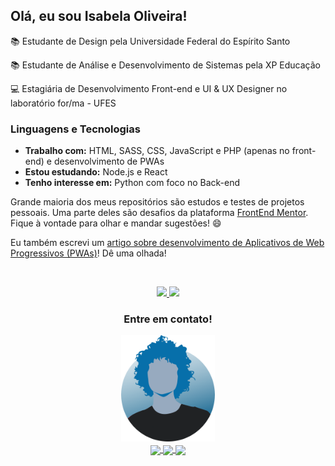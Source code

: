 ## Olá, eu sou Isabela Oliveira!
<!-- <img align="right" src="img/oliverids.png" width="260"> -->
<!-- <a href="https://app.daily.dev/oliverids"><img src="https://api.daily.dev/devcards/513fd19ee3f14edb9ccf6a2a2a71960b.png?r=le9" width="260" alt="Isabela Oliveira's Dev Card" align="right"/></a> -->

<p>📚 Estudante de Design pela Universidade Federal do Espírito Santo</p>
<p>📚 Estudante de Análise e Desenvolvimento de Sistemas pela XP Educação</p>
<p>💻 Estagiária de Desenvolvimento Front-end e UI & UX Designer no laboratório for/ma - UFES</p>

### Linguagens e Tecnologias
- **Trabalho com:** HTML, SASS, CSS, JavaScript e PHP (apenas no front-end) e desenvolvimento de PWAs
- **Estou estudando:** Node.js e React
- **Tenho interesse em:** Python com foco no Back-end

<!-- <div>
    <img src="https://img.shields.io/badge/HTML5-E34F26?style=for-the-badge&logo=html5&logoColor=white">
    <img src="https://img.shields.io/badge/CSS3-1572B6?style=for-the-badge&logo=css3&logoColor=white">
    <img src="https://img.shields.io/badge/JavaScript-323330?style=for-the-badge&logo=javascript&logoColor=F7DF1E">
</div>
-->


Grande maioria dos meus repositórios são estudos e testes de projetos pessoais. Uma parte deles são desafios da plataforma [FrontEnd Mentor](https://www.frontendmentor.io/profile/oliverids). Fique à vontade para olhar e mandar sugestões! 😄

Eu também escrevi um <a href="https://medium.com/@oliverids/desenvolvimento-de-pwas-c82e3f6e3f28">artigo sobre desenvolvimento de Aplicativos de Web Progressivos (PWAs)</a>! Dê uma olhada!

&nbsp;

<div align="center">
<a href="https://github.com/oliverids">
    <img height="150em" src="https://github-readme-stats.vercel.app/api/?username=oliverids&show_icons=true&title_color=52ade9&icon_color=2cbf6d&text_color=9f9f9f&bg_color=23282E"/>
    <img height="150em" src="https://github-readme-stats.vercel.app/api/top-langs/?username=oliverids&layout=compact&show_icons=true&title_color=52ade9&icon_color=2cbf6d&text_color=9f9f9f&bg_color=23282E"/>
</a>
</div>

<h3 align="center"> Entre em contato!</h3>

<div align="center">
<img src="img/oliver.svg" width="150">
<div>
<a href="https://www.linkedin.com/in/isabela-oliveira23/">
    <img align="center" src="https://img.shields.io/badge/LinkedIn-23282E?style=for-the-badge&logo=linkedin&logoColor=52ade9">
</a>

<a href="mailto:isabela@webicos.com.br">
    <img align="center" src="https://img.shields.io/badge/Gmail-23282E?style=for-the-badge&logo=gmail&logoColor=52ade9"/>
</a>

<a href="http://isabela.webicos.com.br/">
    <img align="center" src="https://img.shields.io/badge/website-23282E?style=for-the-badge&logo=About.me&logoColor=52ade9"/>
</a>
</div>
</div>

